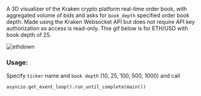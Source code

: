 A 3D visualizer of the Kraken crypto platform real-time order book, with aggregated volume of bids and asks for `book_depth` specified order book depth.  Made using the Kraken Websocket API but does not require API key authorization as access is read-only.
Thie gif below is for ETH/USD with book depth of 25.

![ethdown](https://github.com/user-attachments/assets/bc9f4bbc-2ff6-4c0a-8c03-1e8f1c514db8)




### Usage:

Specify `ticker` name and `book depth` (10, 25, 100, 500, 1000) and call 
```python
asyncio.get_event_loop().run_until_complete(main())
```
